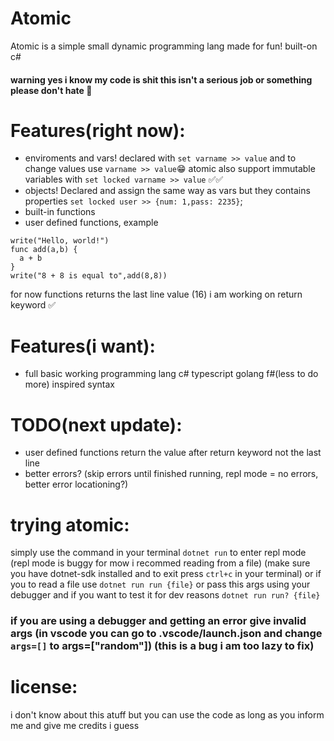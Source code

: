 # Atomic
Atomic is a simple small dynamic programming lang made for fun! built-on c#
#### warning yes i know my code is shit this isn't a serious job or something please don't hate 🥳

# Features(right now):
- enviroments and vars! declared with ```set varname >> value``` and to change values use ```varname >> value```😁
atomic also support immutable variables with ```set locked varname >> value``` ✅✅
- objects! Declared and assign the same way as vars but they contains properties ```set locked user >> {num: 1,pass: 2235}```;
- built-in functions
- user defined functions, example
```atom
write("Hello, world!")
func add(a,b) {
  a + b
}
write("8 + 8 is equal to",add(8,8))
```
 for now functions returns the last line value (16) i am working on return keyword ✅
# Features(i want):
- full basic working programming lang c# typescript golang f#(less to do more) inspired syntax
# TODO(next update):
- user defined functions return the value after return keyword not the last line
- better errors? (skip errors until finished running, repl mode = no errors, better error locationing?)
# trying atomic:
simply use the command in your terminal ```dotnet run``` to enter repl mode (repl mode is buggy for mow i recommed reading from a file)
(make sure you have dotnet-sdk installed and to exit press ```ctrl+c``` in your terminal)
or if you to read a file use ```dotnet run run {file}``` or pass this args using your debugger
and if you want to test it for dev reasons ```dotnet run run? {file}``` 
### if you are using a debugger and getting an error give invalid args (in vscode you can go to .vscode/launch.json and change ```args=[]``` to args=["random"]) (this is a bug i am too lazy to fix)

# license:

i don't know about this atuff but you can use the code as long as you inform me and give me credits i guess

